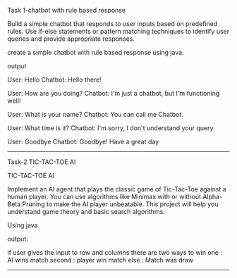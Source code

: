 Task 1-chatbot with rule based response

Build a simple chatbot that responds to user inputs based on
predefined rules. Use if-else statements or pattern matching
techniques to identify user queries and provide appropriate
responses.

create a simple chatbot with rule based response using java.

 output

 User: Hello
Chatbot: Hello there!

User: How are you doing?
Chatbot: I'm just a chatbot, but I'm functioning well!

User: What is your name?
Chatbot: You can call me Chatbot.

User: What time is it?
Chatbot: I'm sorry, I don't understand your query.

User: Goodbye
Chatbot: Goodbye! Have a great day

------------------------------------------------------------------------------------------------------------------------------------------
Task-2 TIC-TAC-TOE AI

TIC-TAC-TOE AI

Implement an AI agent that plays the classic game of Tic-Tac-Toe
against a human player. You can use algorithms like Minimax with
or without Alpha-Beta Pruning to make the AI player unbeatable.
This project will help you understand game theory and basic search algorithms.

Using java

output:

if user gives the input to row and columns
there are two ways to win
one : AI wins match
second : player win match
else : Match was draw

------------------------------------------------------------------------------------------------------------------------------------------


